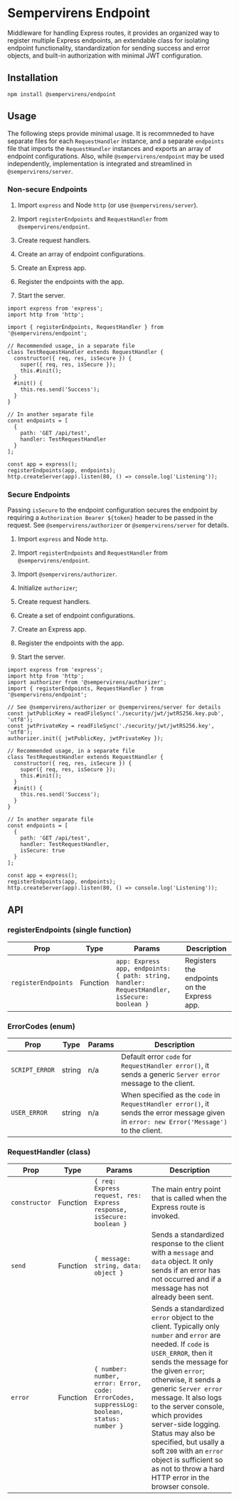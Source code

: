 # Sempervirens Endpoint

Middleware for handling Express routes, it provides an organized way to register multiple Express endpoints, an extendable class for isolating endpoint functionality, standardization for sending success and error objects, and built-in authorization with minimal JWT configuration.

## Installation

`npm install @sempervirens/endpoint`

## Usage

The following steps provide minimal usage. It is recommneded to have separate files for each `RequestHandler` instance, and a separate `endpoints` file that imports the `RequestHandler` instances and exports an array of endpoint configurations. Also, while `@sempervirens/endpoint` may be used independently, implementation is integrated and streamlined in `@sempervirens/server`.

### Non-secure Endpoints

1. Import `express` and Node `http` (or use `@sempervirens/server`).

2. Import `registerEndpoints` and `RequestHandler` from `@sempervirens/endpoint`.

3. Create request handlers.

4. Create an array of endpoint configurations.

5. Create an Express app.

6. Register the endpoints with the app.

7. Start the server.

```
import express from 'express';
import http from 'http';

import { registerEndpoints, RequestHandler } from '@sempervirens/endpoint';

// Recommended usage, in a separate file
class TestRequestHandler extends RequestHandler {
  constructor({ req, res, isSecure }) {
    super({ req, res, isSecure });
    this.#init();
  }
  #init() {
    this.res.send('Success');
  }
}

// In another separate file
const endpoints = [
  {
    path: 'GET /api/test',
    handler: TestRequestHandler
  }
];

const app = express();
registerEndpoints(app, endpoints);
http.createServer(app).listen(80, () => console.log('Listening'));
```

### Secure Endpoints

Passing `isSecure` to the endpoint configuration secures the endpoint by requiring a `Authorization Bearer ${token}` header to be passed in the request. See `@sempervirens/authorizer` or `@sempervirens/server` for details.

1. Import `express` and Node `http`.

2. Import `registerEndpoints` and `RequestHandler` from `@sempervirens/endpoint`.

3. Import `@sempervirens/authorizer`.

4. Initialize `authorizer`;

5. Create request handlers.

6. Create a set of endpoint configurations.

7. Create an Express app.

8. Register the endpoints with the app.

9. Start the server.

```
import express from 'express';
import http from 'http';
import authorizer from '@sempervirens/authorizer';
import { registerEndpoints, RequestHandler } from '@sempervirens/endpoint';

// See @sempervirens/authorizer or @sempervirens/server for details
const jwtPublicKey = readFileSync('./security/jwt/jwtRS256.key.pub', 'utf8');
const jwtPrivateKey = readFileSync('./security/jwt/jwtRS256.key', 'utf8');
authorizer.init({ jwtPublicKey, jwtPrivateKey });

// Recommended usage, in a separate file
class TestRequestHandler extends RequestHandler {
  constructor({ req, res, isSecure }) {
    super({ req, res, isSecure });
    this.#init();
  }
  #init() {
    this.res.send('Success');
  }
}

// In another separate file
const endpoints = [
  {
    path: 'GET /api/test',
    handler: TestRequestHandler,
    isSecure: true
  }
];

const app = express();
registerEndpoints(app, endpoints);
http.createServer(app).listen(80, () => console.log('Listening'));
```

## API

### registerEndpoints (single function)

| Prop  | Type | Params | Description |
|-------|------|--------|-------------|
| `registerEndpoints` | Function | `app: Express app, endpoints: { path: string, handler: RequestHandler, isSecure: boolean }` | Registers the endpoints on the Express app. |

### ErrorCodes (enum)

| Prop  | Type | Params | Description |
|-------|------|--------|-------------|
| `SCRIPT_ERROR` | string | n/a | Default error `code` for `RequestHandler error()`, it sends a generic `Server error` message to the client. |
| `USER_ERROR` | string | n/a | When specified as the `code` in `RequestHandler error()`, it sends the error message given in `error: new Error('Message')` to the client. |

### RequestHandler (class)
| Prop  | Type | Params | Description |
|-------|------|--------|-------------|
| `constructor` | Function | `{ req: Express request, res: Express response, isSecure: boolean }` | The main entry point that is called when the Express route is invoked. |
| `send` | Function | `{ message: string, data: object }` | Sends a standardized response to the client with a `message` and `data` object. It only sends if an error has not occurred and if a message has not already been sent. |
| `error` | Function | `{ number: number, error: Error, code: ErrorCodes, suppressLog: boolean, status: number }` | Sends a standardized `error` object to the client. Typically only `number` and `error` are needed. If `code` is `USER_ERROR`, then it sends the message for the given `error`; otherwise, it sends a generic `Server error` message. It also logs to the server console, which provides server-side logging. Status may also be specified, but usally a soft `200` with an `error` object is sufficient so as not to throw a hard HTTP error in the browser console. |